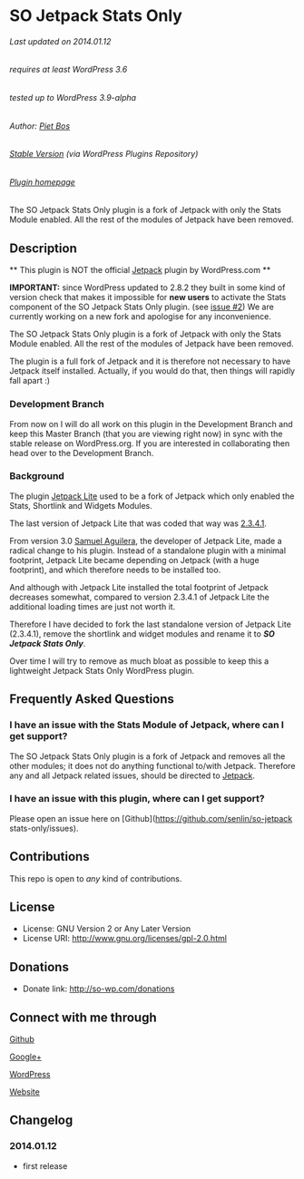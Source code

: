 # SO Jetpack Stats Only

###### Last updated on 2014.01.12
###### requires at least WordPress 3.6
###### tested up to WordPress 3.9-alpha
###### Author: [Piet Bos](https://github.com/senlin)
###### [Stable Version](http://wordpress.org/plugins/so-jetpack-stats-only) (via WordPress Plugins Repository)
###### [Plugin homepage](http://so-wp.com/?p=71)

The SO Jetpack Stats Only plugin is a fork of Jetpack with only the Stats Module enabled. All the rest of the modules of Jetpack have been removed.

## Description

** This plugin is NOT the official [Jetpack](http://jetpack.me/) plugin by WordPress.com **

<strong>IMPORTANT:</strong> since WordPress updated to 2.8.2 they built in some kind of version check that makes it impossible for <strong>new users</strong> to activate the Stats component of the SO Jetpack Stats Only plugin. (see [issue #2](https://github.com/senlin/so-jetpack-stats-only/issues/2))
We are currently working on a new fork and apologise for any inconvenience.

The SO Jetpack Stats Only plugin is a fork of Jetpack with only the Stats Module enabled. All the rest of the modules of Jetpack have been removed. 

The plugin is a full fork of Jetpack and it is therefore not necessary to have Jetpack itself installed. Actually, if you would do that, then things will rapidly fall apart :)

### Development Branch

From now on I will do all work on this plugin in the Development Branch and keep this Master Branch (that you are viewing right now) in sync with the stable release on WordPress.org. If you are interested in collaborating then head over to the Development Branch.

### Background

The plugin [Jetpack Lite](http://wordpress.org/plugins/jetpack-lite/) used to be a fork of Jetpack which only enabled the Stats, Shortlink and Widgets Modules. 

The last version of Jetpack Lite that was coded that way was [2.3.4.1](http://wordpress.org/plugins/jetpack-lite/changelog/).

From version 3.0 [Samuel Aguilera](http://profiles.wordpress.org/samuelaguilera/), the developer of Jetpack Lite, made a radical change to his plugin. Instead of a standalone plugin with a minimal footprint, Jetpack Lite became depending on Jetpack (with a huge footprint), and which therefore needs to be installed too.

And although with Jetpack Lite installed the total footprint of Jetpack decreases somewhat, compared to version 2.3.4.1 of Jetpack Lite the additional loading times are just not worth it.

Therefore I have decided to fork the last standalone version of Jetpack Lite (2.3.4.1), remove the shortlink and widget modules and rename it to <strong><em>SO Jetpack Stats Only</em></strong>.

Over time I will try to remove as much bloat as possible to keep this a lightweight Jetpack Stats Only WordPress plugin.

## Frequently Asked Questions

### I have an issue with the Stats Module of Jetpack, where can I get support?

The SO Jetpack Stats Only plugin is a fork of Jetpack and removes all the other modules; it does not do anything functional to/with Jetpack. Therefore any and all Jetpack related issues, should be directed to [Jetpack](http://jetpack.me/support/wordpress-com-stats/).

### I have an issue with this plugin, where can I get support?

Please open an issue here on [Github](https://github.com/senlin/so-jetpack stats-only/issues).

## Contributions

This repo is open to _any_ kind of contributions.

## License

* License: GNU Version 2 or Any Later Version
* License URI: http://www.gnu.org/licenses/gpl-2.0.html

## Donations

* Donate link: http://so-wp.com/donations

## Connect with me through

[Github](https://github.com/senlin) 

[Google+](http://plus.google.com/+PietBos) 

[WordPress](http://profiles.wordpress.org/senlin/) 

[Website](http://senlinonline.com)

## Changelog

### 2014.01.12

* first release
